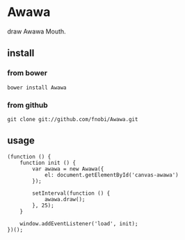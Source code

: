 Awawa
======

draw Awawa Mouth.

## install

### from bower
```
bower install Awawa
```

### from github
```
git clone git://github.com/fnobi/Awawa.git
```

## usage
```
(function () {
    function init () {
        var awawa = new Awawa({
            el: document.getElementById('canvas-awawa')
        });

        setInterval(function () {
            awawa.draw();
        }, 25);
    }

    window.addEventListener('load', init);
})();



```
